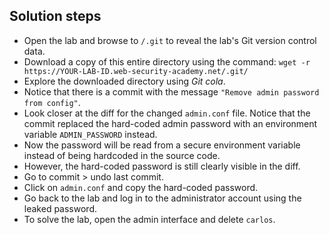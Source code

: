 ## Solution steps

- Open the lab and browse to `/.git` to reveal the lab's Git version control data.
- Download a copy of this entire directory using the command: `wget -r https://YOUR-LAB-ID.web-security-academy.net/.git/`
- Explore the downloaded directory using *Git cola*.
- Notice that there is a commit with the message `"Remove admin password from config"`.
- Look closer at the diff for the changed `admin.conf` file. Notice that the commit replaced the hard-coded admin password with an environment variable `ADMIN_PASSWORD` instead.
- Now the password will be read from a secure environment variable instead of being hardcoded in the source code.
- However, the hard-coded password is still clearly visible in the diff.
- Go to commit > undo last commit.
- Click on `admin.conf` and copy the hard-coded password.
- Go back to the lab and log in to the administrator account using the leaked password.
- To solve the lab, open the admin interface and delete `carlos`.

